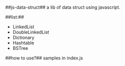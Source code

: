 ##js-data-struct##
a lib of data struct using javascript.

##list:##
- LinkedList
- DoubleLinkedList
- Dictionary
- Hashtable
- BSTree

##how to use?##
samples in index.js
